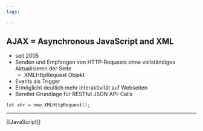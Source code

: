 ```yaml
---
tags:

---
```

## AJAX = Asynchronous JavaScript and XML
- seit 2005 
- Senden und Empfangen von HTTP-Requests ohne vollständiges Aktualisieren der Seite
	- XMLHttpRequest Objekt
- Events als Trigger
- Ermöglicht deutlich mehr Interaktivität auf Webseiten
- Bereitet Grundlage für RESTful JSON API-Calls

```JS
let xhr = new XMLHttpRequest();

```


---
[[JavaScript]]